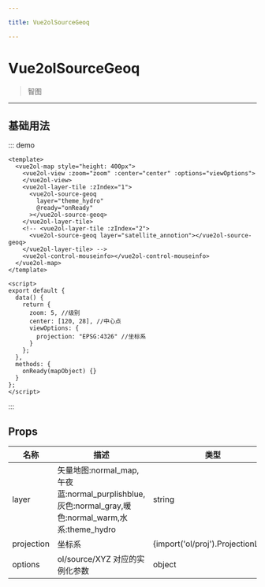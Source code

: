 ```yaml
---

title: Vue2olSourceGeoq

---
```


# Vue2olSourceGeoq

> 智图

---

## 基础用法

::: demo

```vue
<template>
  <vue2ol-map style="height: 400px">
    <vue2ol-view :zoom="zoom" :center="center" :options="viewOptions">
    </vue2ol-view>
    <vue2ol-layer-tile :zIndex="1">
      <vue2ol-source-geoq
        layer="theme_hydro"
        @ready="onReady"
      ></vue2ol-source-geoq>
    </vue2ol-layer-tile>
    <!-- <vue2ol-layer-tile :zIndex="2">
      <vue2ol-source-geoq layer="satellite_annotion"></vue2ol-source-geoq>
    </vue2ol-layer-tile> -->
    <vue2ol-control-mouseinfo></vue2ol-control-mouseinfo>
  </vue2ol-map>
</template>

<script>
export default {
  data() {
    return {
      zoom: 5, //级别
      center: [120, 28], //中心点
      viewOptions: {
        projection: "EPSG:4326" //坐标系
      }
    };
  },
  methods: {
    onReady(mapObject) {}
  }
};
</script>
```

:::

## Props

| 名称       | 描述                                                                                              | 类型                               | 取值范围                                                                               | 默认值       |
| ---------- | ------------------------------------------------------------------------------------------------- | ---------------------------------- | -------------------------------------------------------------------------------------- | ------------ |
| layer      | 矢量地图:normal_map,午夜蓝:normal_purplishblue,灰色:normal_gray,暖色:normal_warm,水系:theme_hydro | string                             | `"normal_map" \| "normal_purplishblue" \| "normal_gray"\|"normal_warm"\|"theme_hydro"` | "normal_map" |
| projection | 坐标系                                                                                            | {import('ol/proj').ProjectionLike} | -                                                                                      | "EPSG:3857"  |
| options    | ol/source/XYZ 对应的实例化参数                                                                    | object                             | -                                                                                      |              |
